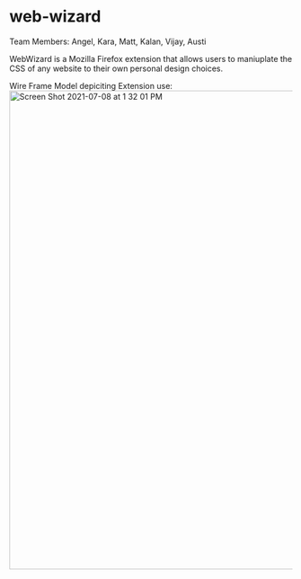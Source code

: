 # web-wizard

Team Members: Angel, Kara, Matt, Kalan, Vijay, Austi

WebWizard is a Mozilla Firefox extension that allows users to maniuplate the CSS of any website to their own personal design choices.

Wire Frame Model depiciting Extension use:
<img width="852" alt="Screen Shot 2021-07-08 at 1 32 01 PM" src="https://user-images.githubusercontent.com/33067232/124986847-f88bf900-dff0-11eb-8b04-f26adac67541.png">
